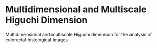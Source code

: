 # Multidimensional and Multiscale Higuchi Dimension
Multidimensional and multiscale Higuchi dimension for the analysis of colorectal histological images
